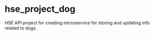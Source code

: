 # hse_project_dog
HSE API project for creating microservice for storing and updating info related to dogs.
